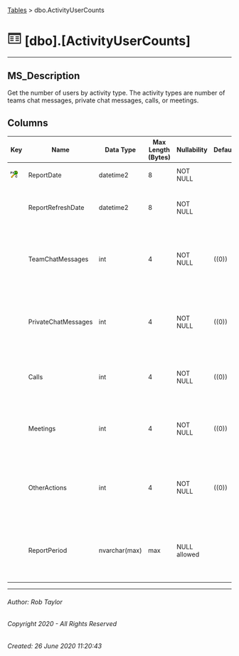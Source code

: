 #### 

[Tables](Tables.md) > dbo.ActivityUserCounts

# ![Tables](../images/Table32.png) [dbo].[ActivityUserCounts]

---

## <a name="#description"></a>MS_Description

Get the number of users by activity type. The activity types are number of teams chat messages, private chat messages, calls, or meetings.

## <a name="#columns"></a>Columns

| Key | Name | Data Type | Max Length (Bytes) | Nullability | Default | Description |
|---|---|---|---|---|---|---|
| [![Cluster Primary Key PK_dbo.ActivityUserCounts: ReportDate](../images/pkcluster.png)](#indexes) | ReportDate | datetime2 | 8 | NOT NULL |  | _The date the usage occured._ |
|  | ReportRefreshDate | datetime2 | 8 | NOT NULL |  | _The date the usage data was retrieved from graph._ |
|  | TeamChatMessages | int | 4 | NOT NULL | ((0)) | _The number of users who sent Teams Channel Messages on this ReportDate._ |
|  | PrivateChatMessages | int | 4 | NOT NULL | ((0)) | _The number of users who sent Private Chat Messages on this ReportDate._ |
|  | Calls | int | 4 | NOT NULL | ((0)) | _The number of users who made calls on this ReportDate._ |
|  | Meetings | int | 4 | NOT NULL | ((0)) | _The number of users who attended meetings on this ReportDate._ |
|  | OtherActions | int | 4 | NOT NULL | ((0)) | _The number of users who performed other actions on this ReportDate._ |
|  | ReportPeriod | nvarchar(max) | max | NULL allowed |  | _The number of days requested when calling the graph endpoint._ |


---

###### Author:  Rob Taylor

###### Copyright 2020 - All Rights Reserved

###### Created: 26 June 2020 11:20:43

